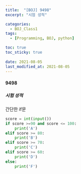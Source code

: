 ```yaml
---
title:  "[BOJ] 9498"
excerpt: "시험 성적"

categories:
  - BOJ_Class1
tags:
  - [Programming, BOJ, python]

toc: true
toc_sticky: true
 
date: 2021-08-05
last_modified_at: 2021-08-05
---
```


#### 9498
##### 시험 성적
간단한 if문
```python
score = int(input())
if score >=90 and score <= 100:
    print('A')
elif score >= 80:
    print('B')
elif score >= 70:
    print('C')
elif score >= 60:
    print('D')
else:
    print('F')
```